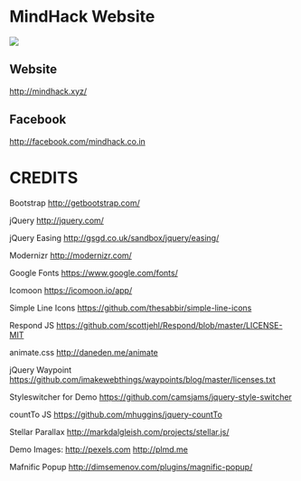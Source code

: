 # MindHack Website
![](https://github.com/sreehari1997/mindhack-website/blob/master/images/mindhack.png)

## Website 
http://mindhack.xyz/
## Facebook 
http://facebook.com/mindhack.co.in


# CREDITS

Bootstrap
http://getbootstrap.com/

jQuery
http://jquery.com/

jQuery Easing
http://gsgd.co.uk/sandbox/jquery/easing/

Modernizr
http://modernizr.com/

Google Fonts
https://www.google.com/fonts/

Icomoon
https://icomoon.io/app/

Simple Line Icons
https://github.com/thesabbir/simple-line-icons

Respond JS
https://github.com/scottjehl/Respond/blob/master/LICENSE-MIT

animate.css
http://daneden.me/animate

jQuery Waypoint
https://github.com/imakewebthings/waypoints/blog/master/licenses.txt

Styleswitcher for Demo
https://github.com/camsjams/jquery-style-switcher

countTo JS
https://github.com/mhuggins/jquery-countTo

Stellar Parallax
http://markdalgleish.com/projects/stellar.js/

Demo Images:
http://pexels.com
http://plmd.me

Mafnific Popup
http://dimsemenov.com/plugins/magnific-popup/